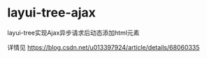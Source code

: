 # layui-tree-ajax
layui-tree实现Ajax异步请求后动态添加html元素

详情见 https://blog.csdn.net/u013397924/article/details/68060335
